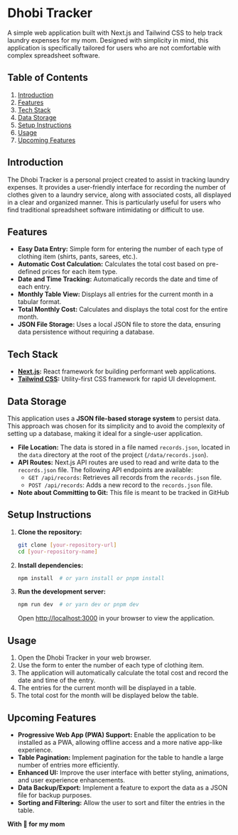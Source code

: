 # Dhobi Tracker

A simple web application built with Next.js and Tailwind CSS to help track laundry expenses for my mom. Designed with simplicity in mind, this application is specifically tailored for users who are not comfortable with complex spreadsheet software.

## Table of Contents

1.  [Introduction](#introduction)
2.  [Features](#features)
3.  [Tech Stack](#tech-stack)
4.  [Data Storage](#data-storage)
5.  [Setup Instructions](#setup-instructions)
6.  [Usage](#usage)
7.  [Upcoming Features](#upcoming-features)

## Introduction

The Dhobi Tracker is a personal project created to assist in tracking laundry expenses. It provides a user-friendly interface for recording the number of clothes given to a laundry service, along with associated costs, all displayed in a clear and organized manner. This is particularly useful for users who find traditional spreadsheet software intimidating or difficult to use.

## Features

*   **Easy Data Entry:** Simple form for entering the number of each type of clothing item (shirts, pants, sarees, etc.).
*   **Automatic Cost Calculation:** Calculates the total cost based on pre-defined prices for each item type.
*   **Date and Time Tracking:** Automatically records the date and time of each entry.
*   **Monthly Table View:** Displays all entries for the current month in a tabular format.
*   **Total Monthly Cost:** Calculates and displays the total cost for the entire month.
*   **JSON File Storage:** Uses a local JSON file to store the data, ensuring data persistence without requiring a database.

## Tech Stack

*   **[Next.js](https://nextjs.org/):** React framework for building performant web applications.
*   **[Tailwind CSS](https://tailwindcss.com/):** Utility-first CSS framework for rapid UI development.

## Data Storage

This application uses a **JSON file-based storage system** to persist data. This approach was chosen for its simplicity and to avoid the complexity of setting up a database, making it ideal for a single-user application.

*   **File Location:** The data is stored in a file named `records.json`, located in the `data` directory at the root of the project (`/data/records.json`).  
*   **API Routes:** Next.js API routes are used to read and write data to the `records.json` file. The following API endpoints are available:
    *   `GET /api/records`: Retrieves all records from the `records.json` file.
    *   `POST /api/records`: Adds a new record to the `records.json` file.
*   **Note about Committing to Git:** This file is meant to be tracked in GitHub

## Setup Instructions

1.  **Clone the repository:**

    ```bash
    git clone [your-repository-url]
    cd [your-repository-name]
    ```

2.  **Install dependencies:**

    ```bash
    npm install  # or yarn install or pnpm install
    ```
    
3.  **Run the development server:**

    ```bash
    npm run dev  # or yarn dev or pnpm dev
    ```

    Open [http://localhost:3000](http://localhost:3000) in your browser to view the application.

## Usage

1.  Open the Dhobi Tracker in your web browser.
2.  Use the form to enter the number of each type of clothing item.
3.  The application will automatically calculate the total cost and record the date and time of the entry.
4.  The entries for the current month will be displayed in a table.
5.  The total cost for the month will be displayed below the table.

## Upcoming Features

*   **Progressive Web App (PWA) Support:**  Enable the application to be installed as a PWA, allowing offline access and a more native app-like experience.
*   **Table Pagination:** Implement pagination for the table to handle a large number of entries more efficiently.
*   **Enhanced UI:** Improve the user interface with better styling, animations, and user experience enhancements.
*   **Data Backup/Export:** Implement a feature to export the data as a JSON file for backup purposes.
*   **Sorting and Filtering:** Allow the user to sort and filter the entries in the table.

**With 💖 for my mom**
